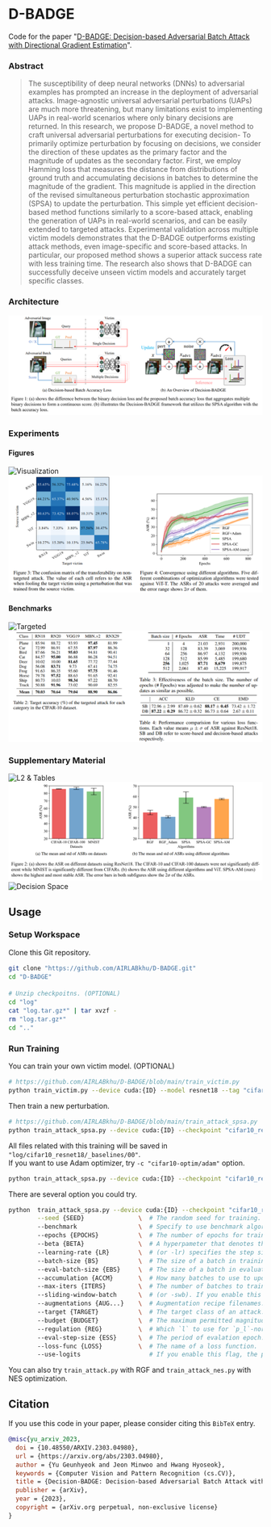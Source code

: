 # D-BADGE
Code for the paper "[D-BADGE: Decision-based Adversarial Batch Attack with Directional Gradient Estimation](https://arxiv.org/abs/2303.04980)".
### Abstract
> The susceptibility of deep neural networks (DNNs) to adversarial examples has prompted an increase in the deployment of adversarial attacks.
Image-agnostic universal adversarial perturbations (UAPs) are much more threatening, but many limitations exist to implementing UAPs in real-world scenarios where only binary decisions are returned.
In this research, we propose D-BADGE, a novel method to craft universal adversarial perturbations for executing decision-
To primarily optimize perturbation by focusing on decisions, we consider the direction of these updates as the primary factor and the magnitude of updates as the secondary factor. 
First, we employ Hamming loss that measures the distance from distributions of ground truth and accumulating decisions in batches to determine the magnitude of the gradient. 
This magnitude is applied in the direction of the revised simultaneous perturbation stochastic approximation (SPSA) to update the perturbation. 
This simple yet efficient decision-based method functions similarly to a score-based attack, enabling the generation of  UAPs in real-world scenarios, and can be easily extended to targeted attacks.
Experimental validation across multiple victim models demonstrates that the D-BADGE outperforms existing attack methods, even image-specific and score-based attacks. 
In particular, our proposed method shows a superior attack success rate with less training time. 
The research also shows that D-BADGE can successfully deceive unseen victim models and accurately target specific classes.
### Architecture
![Architecture](./figures/f1.png)
### Experiments
#### Figures
![Visualization](./figures/f2.png)
![Transferability & Convergence](./figures/f3.png)
#### Benchmarks
![Targeted](./figures/f4.png)
![Others](./figures/f5.png)
### Supplementary Material
![L2 & Tables](./figures/f6.png)
![Statistical Analysis](./figures/f7.png)
![Decision Space](./figures/f8.png)


## Usage
### Setup Workspace
Clone this Git repository.
```bash
git clone "https://github.com/AIRLABkhu/D-BADGE.git"
cd "D-BADGE"

# Unzip checkpoitns. (OPTIONAL)
cd "log"
cat "log.tar.gz*" | tar xvzf -
rm "log.tar.gz*"
cd ".."
```
### Run Training
You can train your own victim model. (OPTIONAL)
```bash
# https://github.com/AIRLABkhu/D-BADGE/blob/main/train_victim.py
python train_victim.py --device cuda:{ID} --model resnet18 --tag "cifar10_resnet18"
```
Then train a new perturbation.
```bash
# https://github.com/AIRLABkhu/D-BADGE/blob/main/train_attack_spsa.py
python train_attack_spsa.py --device cuda:{ID} --checkpoint "cifar10_resnet18" --tag "_baselines/00"
```
All files related with this training will be saved in ```"log/cifar10_resnet18/_baselines/00"```. \
If you want to use Adam optimizer, try ```-c "cifar10-optim/adam"``` option.
```bash
python train_attack_spsa.py --device cuda:{ID} --checkpoint "cifar10_resnet18" -c "cifar10-optim/adam" --tag "_baselines/00"
```
There are several option you could try.
```bash
python  train_attack_spsa.py --device cuda:{ID} --checkpoint "cifar10_resnet18" --tag "_baselines/00" \
        --seed {SEED}               \  # The random seed for training.
        --benchmark                 \  # Specify to use benchmark algorithm or not. Deterministic algorithms will be applied if not specified.
        --epochs {EPOCHS}           \  # The number of epochs for training.
        --beta {BETA}               \  # A hyperpameter that denotes the standard deviation of normal step noise.
        --learning-rate {LR}        \  # (or -lr) specifies the step size.
        --batch-size {BS}           \  # The size of a batch in training phase.
        --eval-batch-size {EBS}     \  # The size of a batch in evaluation phase.
        --accumulation {ACCM}       \  # How many batches to use to update the perturbation once.
        --max-iters {ITERS}         \  # The number of batches to train in one epoch.
        --sliding-window-batch      \  # (or -swb). If you enable this flag, accumulated batches will be reused, dropping the first one.
        --augmentations {AUG...}    \  # Augmentation recipe filenames.
        --target {TARGET}           \  # The target class of an attack.
        --budget {BUDGET}           \  # The maximum permitted magnitude of a perturbation.
        --regulation {REG}          \  # Which `l` to use for `p_l`-norm in regulation.
        --eval-step-size {ESS}      \  # The period of evalation epoch.
        --loss-func {LOSS}          \  # The name of a loss function.
        --use-logits                   # If you enable this flag, the perturbation will be trained using the scores, not the decisions.
```
You can also try `train_attack.py` with RGF and `train_attack_nes.py` with NES optimization.

## Citation
If you use this code in your paper, please consider citing this ```BibTeX``` entry.
```bibtex
@misc{yu_arxiv_2023,
  doi = {10.48550/ARXIV.2303.04980},
  url = {https://arxiv.org/abs/2303.04980},
  author = {Yu Geunhyeok and Jeon Minwoo and Hwang Hyoseok},
  keywords = {Computer Vision and Pattern Recognition (cs.CV)},
  title = {Decision-BADGE: Decision-based Adversarial Batch Attack with Directional Gradient Estimation},
  publisher = {arXiv},
  year = {2023},
  copyright = {arXiv.org perpetual, non-exclusive license}
}
```
